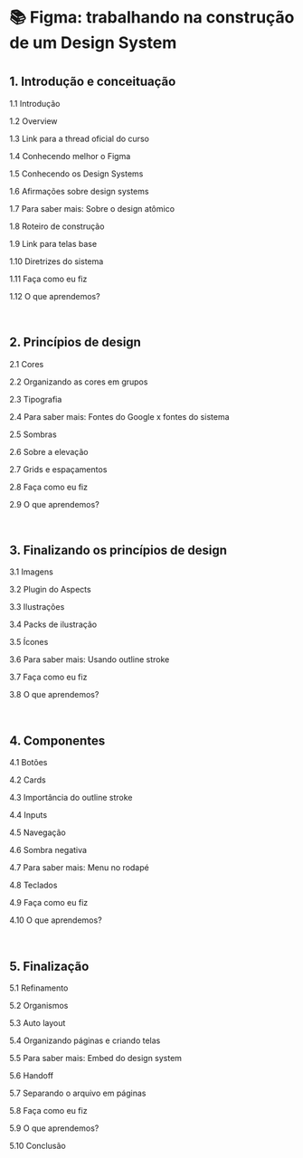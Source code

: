 <h1>📚 Figma: trabalhando na construção de um Design System<h1>

<h2>1. Introdução e conceituação</h2>
<p>1.1 Introdução</p>
<p>1.2 Overview</p>
<p>1.3 Link para a thread oficial do curso</p>
<p>1.4 Conhecendo melhor o Figma</p>
<p>1.5 Conhecendo os Design Systems</p>
<p>1.6 Afirmações sobre design systems</p>
<p>1.7 Para saber mais: Sobre o design atômico</p>
<p>1.8 Roteiro de construção</p>
<p>1.9 Link para telas base</p>
<p>1.10 Diretrizes do sistema</p>
<p>1.11 Faça como eu fiz</p>
<p>1.12 O que aprendemos?</p><br>

<h2>2. Princípios de design</h2>
<p>2.1 Cores</p>
<p>2.2 Organizando as cores em grupos</p>
<p>2.3 Tipografia</p>
<p>2.4 Para saber mais: Fontes do Google x fontes do sistema</p>
<p>2.5 Sombras</p>
<p>2.6 Sobre a elevação</p>
<p>2.7 Grids e espaçamentos</p>
<p>2.8 Faça como eu fiz</p>
<p>2.9 O que aprendemos?</p><br>

<h2>3. Finalizando os princípios de design</h2>
<p>3.1 Imagens</p>
<p>3.2 Plugin do Aspects</p>
<p>3.3 Ilustrações</p>
<p>3.4 Packs de ilustração</p>
<p>3.5 Ícones</p>
<p>3.6 Para saber mais: Usando outline stroke</p>
<p>3.7 Faça como eu fiz</p>
<p>3.8 O que aprendemos?</p><br>

<h2>4. Componentes</h2>
<p>4.1 Botões</p>
<p>4.2 Cards</p>
<p>4.3 Importância do outline stroke</p>
<p>4.4 Inputs</p>
<p>4.5 Navegação</p>
<p>4.6 Sombra negativa</p>
<p>4.7 Para saber mais: Menu no rodapé</p>
<p>4.8 Teclados</p>
<p>4.9 Faça como eu fiz</p>
<p>4.10 O que aprendemos?</p><br>

<h2>5. Finalização</h2>
<p>5.1 Refinamento</p>
<p>5.2 Organismos</p>
<p>5.3 Auto layout</p>
<p>5.4 Organizando páginas e criando telas</p>
<p>5.5 Para saber mais: Embed do design system</p>
<p>5.6 Handoff</p>
<p>5.7 Separando o arquivo em páginas</p>
<p>5.8 Faça como eu fiz</p>
<p>5.9 O que aprendemos?</p>
<p>5.10 Conclusão</p>
